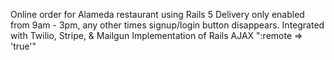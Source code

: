 Online order for Alameda restaurant using Rails 5 
Delivery only enabled from 9am - 3pm, any other times signup/login button disappears.
Integrated with Twilio, Stripe, & Mailgun
Implementation of Rails AJAX ":remote => 'true'"

